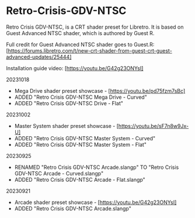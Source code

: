 # Retro-Crisis-GDV-NTSC
Retro Crisis GDV-NTSC, is a CRT shader preset for Libretro. It is based on Guest Advanced NTSC shader, which is authored by Guest R.

Full credit for Guest Advanced NTSC shader goes to Guest.R:
[https://forums.libretro.com/t/new-crt-shader-from-guest-crt-guest-advanced-updates/25444]

Installation guide video:
[https://youtu.be/G42g23ONYsI]


20231018
- Mega Drive shader preset showcase - [https://youtu.be/pd75fzm7sBc]
- ADDED "Retro Crisis GDV-NTSC Mega Drive - Curved"
- ADDED "Retro Crisis GDV-NTSC Drive - Flat"


20231002
- Master System shader preset showcase - [https://youtu.be/sF7n8w9Jx-U]
- ADDED "Retro Crisis GDV-NTSC Master System - Curved"
- ADDED "Retro Crisis GDV-NTSC Master System - Flat"


20230925
- RENAMED "Retro Crisis GDV-NTSC Arcade.slangp" TO "Retro Crisis GDV-NTSC Arcade - Curved.slangp"
- ADDED "Retro Crisis GDV-NTSC Arcade - Flat.slangp"


20230921
- Arcade shader preset showcase - [https://youtu.be/G42g23ONYsI]
- ADDED "Retro Crisis GDV-NTSC Arcade.slangp"

